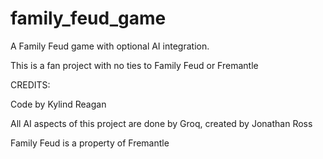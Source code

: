 # family_feud_game
A Family Feud game with optional AI integration.

This is a fan project with no ties to Family Feud or Fremantle

CREDITS:

Code by Kylind Reagan

All AI aspects of this project are done by Groq, created by Jonathan Ross

Family Feud is a property of Fremantle